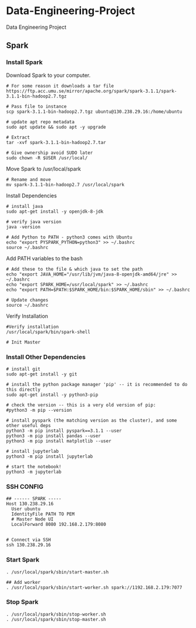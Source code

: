 # Data-Engineering-Project
Data Engineering Project

## Spark

### Install Spark
Download Spark to your computer.
```
# For some reason it downloads a tar file
https://ftp.acc.umu.se/mirror/apache.org/spark/spark-3.1.1/spark-3.1.1-bin-hadoop2.7.tgz

# Pass file to instance
scp spark-3.1.1-bin-hadoop2.7.tgz ubuntu@130.238.29.16:/home/ubuntu

# update apt repo metadata
sudo apt update && sudo apt -y upgrade

# Extract
tar -xvf spark-3.1.1-bin-hadoop2.7.tar
```

```
# Give ownership avoid SUDO later
sudo chown -R $USER /usr/local/
```

Move Spark to /usr/local/spark
```
# Rename and move
mv spark-3.1.1-bin-hadoop2.7 /usr/local/spark

```

Install Dependencies
```
# install java
sudo apt-get install -y openjdk-8-jdk

# verify java version
java -version

# Add Python to PATH - python3 comes with Ubuntu
echo "export PYSPARK_PYTHON=python3" >> ~/.bashrc
source ~/.bashrc
```

Add PATH variables to the bash
```
# Add these to the file & which java to set the path
echo "export JAVA_HOME="/usr/lib/jvm/java-8-openjdk-amd64/jre" >> ~/.bashrc
echo "export SPARK_HOME=/usr/local/spark" >> ~/.bashrc
echo "export PATH=$PATH:$SPARK_HOME/bin:$SPARK_HOME/sbin" >> ~/.bashrc

# Update changes
source ~/.bashrc
```

Verify Installation
```
#Verify installation
/usr/local/spark/bin/spark-shell

# Init Master

```

### Install Other Dependencies
```
# install git
sudo apt-get install -y git

# install the python package manager 'pip' -- it is recommended to do this directly 
sudo apt-get install -y python3-pip

# check the version -- this is a very old version of pip:
#python3 -m pip --version

# install pyspark (the matching version as the cluster), and some other useful deps
python3 -m pip install pyspark==3.1.1 --user
python3 -m pip install pandas --user
python3 -m pip install matplotlib --user

# install jupyterlab
python3 -m pip install jupyterlab

# start the notebook!
python3 -m jupyterlab
```

### SSH CONFIG
```
## ------ SPARK -----
Host 130.238.29.16 
  User ubuntu
  IdentityFile PATH TO PEM
  # Master Node UI
  LocalForward 8080 192.168.2.179:8080


# Connect via SSH
ssh 130.238.29.16
```

### Start Spark
```
. /usr/local/spark/sbin/start-master.sh 

## Add worker
. /usr/local/spark/sbin/start-worker.sh spark://1192.168.2.179:7077
```

### Stop Spark
```
. /usr/local/spark/sbin/stop-worker.sh
. /usr/local/spark/sbin/stop-master.sh 
```
